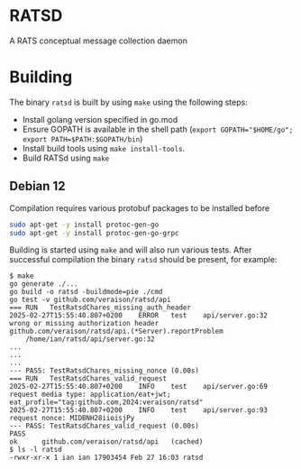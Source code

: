 # RATSD

A RATS conceptual message collection daemon 

# Building
The binary `ratsd` is built by using `make` using the following steps:
* Install golang version specified in go.mod
* Ensure GOPATH is available in the shell path (`export GOPATH="$HOME/go"; export PATH=$PATH:$GOPATH/bin`)
* Install build tools using `make install-tools`.
* Build RATSd using `make`

## Debian 12

Compilation requires various protobuf packages to be installed before

```bash
sudo apt-get -y install protoc-gen-go
sudo apt-get -y install protoc-gen-go-grpc
```

Building is started using `make` and will also run various tests. After successful compilation the binary `ratsd` should be present, for example:

```console
$ make
go generate ./...
go build -o ratsd -buildmode=pie ./cmd
go test -v github.com/veraison/ratsd/api
=== RUN   TestRatsdChares_missing_auth_header
2025-02-27T15:55:40.807+0200	ERROR	test	api/server.go:32	wrong or missing authorization header
github.com/veraison/ratsd/api.(*Server).reportProblem
	/home/ian/ratsd/api/server.go:32
...
...
...
--- PASS: TestRatsdChares_missing_nonce (0.00s)
=== RUN   TestRatsdChares_valid_request
2025-02-27T15:55:40.807+0200	INFO	test	api/server.go:69	request media type: application/eat+jwt; eat_profile="tag:github.com,2024:veraison/ratsd"
2025-02-27T15:55:40.807+0200	INFO	test	api/server.go:93	request nonce: MIDBNH28iioisjPy
--- PASS: TestRatsdChares_valid_request (0.00s)
PASS
ok  	github.com/veraison/ratsd/api	(cached)
$ ls -l ratsd
-rwxr-xr-x 1 ian ian 17903454 Feb 27 16:03 ratsd
```
